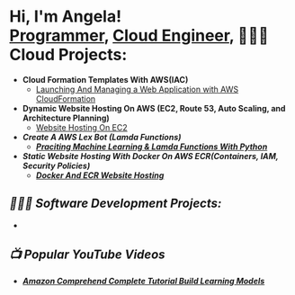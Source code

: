 <h1>Hi, I'm Angela! <br/><a href="https://github.com/angelammmm">Programmer</a>, <a href="https://www.linkedin.com/in/angela-mapes-ba74501a6">Cloud Engineer</a>, <a



<h2>👩🏻‍💻 Cloud Projects:</h2>

- <b>Cloud Formation Templates With AWS(IAC)</b>
  - [Launching And Managing a Web Application with AWS CloudFormation](https://github.com/angelammmm/Launching-And-Managing-a-Web-Application-with-AWS-CloudFormation.git)
- <b>Dynamic Website Hosting On AWS (EC2, Route 53, Auto Scaling, and Architecture Planning)</b>
  - [Website Hosting On EC2](https://github.com/joshmadakor1/4chan-Image-Analysis-Middleware-C964) <b><i>
- <b>Create A AWS Lex Bot (Lamda Functions)</b>
  - [Praciting Machine Learning & Lamda Functions With Python](https://github.com/joshmadakor1/Algorithms-Practice)
- <b>Static Website Hosting With Docker On AWS ECR(Containers, IAM, Security Policies)</b>
  - [Docker And ECR Website Hosting](https://github.com/joshmadakor1/4chan-Image-Analysis-Middleware-C964) <b><i>
  

<h2>👩🏻‍💻 Software Development Projects:</h2>

-
  
<h2>📺 Popular YouTube Videos</h2>

- [Amazon Comprehend Complete Tutorial Build Learning Models](https://www.youtube.com/watch?v=EOz5tuw006A)




<!--

- 🔭 I’m currently working on ...
- 🌱 I’m currently learning ...
- 📫 How to reach me: ...

-->

